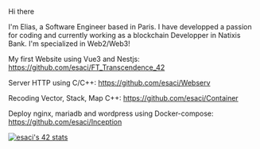 Hi there

I'm Elias, a Software Engineer based in Paris. I have developped a passion for coding and currently working as a blockchain Developper in Natixis Bank. I'm specialized in Web2/Web3!

My first Website using Vue3 and Nestjs:
https://github.com/esaci/FT_Transcendence_42

Server HTTP using C/C++:
https://github.com/esaci/Webserv

Recoding Vector, Stack, Map C++:
https://github.com/esaci/Container

Deploy nginx, mariadb and wordpress using Docker-compose:
https://github.com/esaci/Inception

[![esaci's 42 stats](https://badge42.vercel.app/api/v2/cl4vg7ood003009mnfsqf6h57/stats?cursusId=21&coalitionId=9)](https://github.com/JaeSeoKim/badge42)
<!--
**esaci/esaci** is a ✨ _special_ ✨ repository because its `README.md` (this file) appears on your GitHub profile.

Here are some ideas to get you started:

- 🔭 I’m currently working on ...
- 🌱 I’m currently learning ...
- 👯 I’m looking to collaborate on ...
- 🤔 I’m looking for help with ...
- 💬 Ask me about ...
- 📫 How to reach me: ...
- 😄 Pronouns: ...
- ⚡ Fun fact: ...
-->
